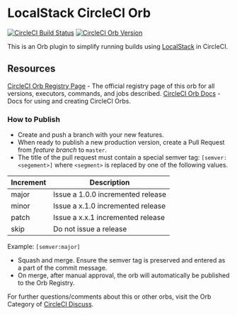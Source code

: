# LocalStack CircleCI Orb

[![CircleCI Build Status](https://circleci.com/gh/localstack/ci-plugin-circleci.svg?style=shield "CircleCI Build Status")](https://circleci.com/gh/localstack/ci-plugin-circleci)
[![CircleCI Orb Version](https://badges.circleci.com/orbs/localstack/platform.svg)](https://circleci.com/orbs/registry/orb/localstack/platform)

This is an Orb plugin to simplify running builds using [LocalStack](https://github.com/localstack/localstack) in CircleCI.

## Resources

[CircleCI Orb Registry Page](https://circleci.com/orbs/registry/orb/localstack/platform) - The official registry page of this orb for all versions, executors, commands, and jobs described.
[CircleCI Orb Docs](https://circleci.com/docs/2.0/orb-intro/#section=configuration) - Docs for using and creating CircleCI Orbs.

### How to Publish
* Create and push a branch with your new features.
* When ready to publish a new production version, create a Pull Request from _feature branch_ to `master`.
* The title of the pull request must contain a special semver tag: `[semver:<segement>]` where `<segment>` is replaced by one of the following values.

| Increment | Description|
| ----------| -----------|
| major     | Issue a 1.0.0 incremented release|
| minor     | Issue a x.1.0 incremented release|
| patch     | Issue a x.x.1 incremented release|
| skip      | Do not issue a release|

Example: `[semver:major]`

* Squash and merge. Ensure the semver tag is preserved and entered as a part of the commit message.
* On merge, after manual approval, the orb will automatically be published to the Orb Registry.

For further questions/comments about this or other orbs, visit the Orb Category of [CircleCI Discuss](https://discuss.circleci.com/c/orbs).
